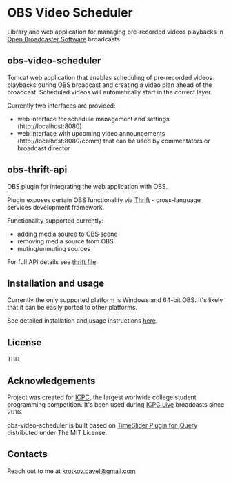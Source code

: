 # OBS Video Scheduler

Library and web application for managing pre-recorded videos playbacks in [Open Broadcaster Software](https://obsproject.com/) broadcasts.

## obs-video-scheduler

Tomcat web application that enables scheduling of pre-recorded videos playbacks during OBS broadcast and creating a video plan ahead of the broadcast. Scheduled videos will automatically start in the correct layer.

Currently two interfaces are provided:
- web interface for schedule management and settings (http://localhost:8080)
- web interface with upcoming video announcements (http://localhost:8080/comm) that can be used by commentators or broadcast director

## obs-thrift-api

OBS plugin for integrating the web application with OBS.

Plugin exposes certain OBS functionality via [Thrift](https://thrift.apache.org/) - cross-language services development framework.

Functionality supported currently:
- adding media source to OBS scene
- removing media source from OBS
- muting/unmuting sources

For full API details see [thrift file](obs_thrift_server.thrift).

## Installation and usage
Currently the only supported platform is Windows and 64-bit OBS. It's likely that it can be easily ported to other platforms.

See detailed installation and usage instructions [here](docs/INSTALL.md).

## License
TBD

## Acknowledgements
Project was created for [ICPC](https://icpc.baylor.edu/), the largest worlwide college student programming competition.
It's been used during [ICPC Live](http://live.icpc.global/) broadcasts since 2016.

obs-video-scheduler is built based on [TimeSlider Plugin for jQuery](https://github.com/v-v-vishnevskiy/timeslider) distributed under The MIT License.

## Contacts
Reach out to me at krotkov.pavel@gmail.com
